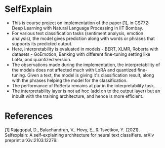 # SelfExplain
- This is course project on implementation of the paper [1], in CS772: Deep Learning with Natural Language Processing in IIT Bombay.
- For various text classification tasks (sentiment analysis, emotion analysis), the model gives prediction along with words or phrases that supports its predicted output.
- Here, interpretability is evaluated in models - BERT, XLMR, Roberta with datasets - GoEmotion, Banking with different fine-tuning setting like LoRa, and quantized version.
- The observations made during the implementation, the interpretability of the models does not affected much with LoRA and quantized fine-tuning. Given a text, the model is giving it's classification result, along with the phrases helping the model for the classification.
- The performance of RoBerta remains at par in the interpretability task.
- The interpretability layer is not ad hoc (add on to the output layer) but an inbuilt with the training architecture, and hence is more efficient.


# References
[1] Rajagopal, D., Balachandran, V., Hovy, E., & Tsvetkov, Y. (2021). Selfexplain: A self-explaining architecture for neural text classifiers. arXiv preprint arXiv:2103.12279.

  
